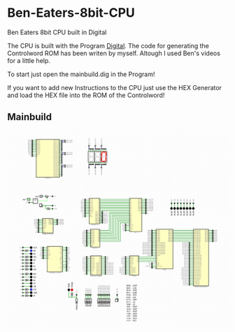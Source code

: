 # Ben-Eaters-8bit-CPU
Ben Eaters 8bit CPU built in Digital

The CPU is built with the Program [Digital](https://github.com/hneemann/Digital).
The code for generating the Controlword ROM has been writen by myself. Altough I used Ben's videos for a little help.

To start just open the mainbuild.dig in the Program!

If you want to add new Instructions to the CPU just use the HEX Generator and load the HEX file into the ROM of the Controlword!


## Mainbuild
![Mainbuild](https://github.com/1Dodge/Ben-Eaters-8bit-CPU/blob/fd3b267fe6e7bd5276989affa388c856febff262/mainbuild.png)
